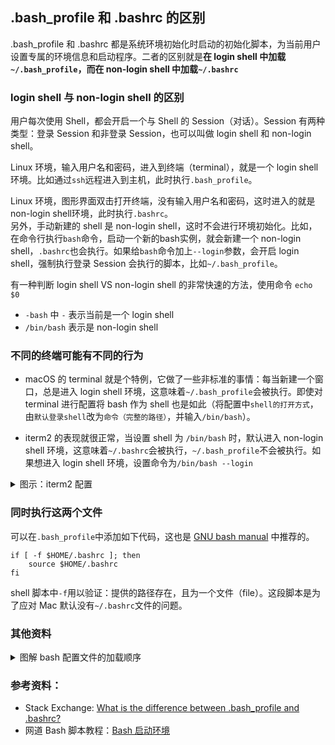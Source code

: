 ## .bash_profile 和 .bashrc 的区别

.bash_profile 和 .bashrc 都是系统环境初始化时启动的初始化脚本，为当前用户设置专属的环境信息和启动程序。二者的区别就是**在 login shell 中加载`~/.bash_profile`，而在 non-login shell 中加载`~/.bashrc`**

### login shell 与 non-login shell 的区别

用户每次使用 Shell，都会开启一个与 Shell 的 Session（对话）。Session 有两种类型：登录 Session 和非登录 Session，也可以叫做 login shell 和 non-login shell。

Linux 环境，输入用户名和密码，进入到终端（terminal），就是一个 login shell 环境。比如通过`ssh`远程进入到主机，此时执行`.bash_profile`。

Linux 环境，图形界面双击打开终端，没有输入用户名和密码，这时进入的就是 non-login shell环境，此时执行`.bashrc`。  
另外，手动新建的 shell 是 non-login shell，这时不会进行环境初始化。比如，在命令行执行`bash`命令，启动一个新的bash实例，就会新建一个 non-login shell，`.bashrc`也会执行。如果给`bash`命令加上`--login`参数，会开启 login shell，强制执行登录 Session 会执行的脚本，比如`~/.bash_profile`。  

有一种判断 login shell VS non-login shell 的非常快速的方法，使用命令 `echo $0`
- `-bash` 中 `-` 表示当前是一个 login shell
- `/bin/bash` 表示是 non-login shell

### 不同的终端可能有不同的行为

- macOS 的 terminal 就是个特例，它做了一些非标准的事情：每当新建一个窗口，总是进入 login shell 环境，这意味着`~/.bash_profile`会被执行。即使对 terminal 进行配置将 bash 作为 shell 也是如此（将配置中`shell的打开方式`，由`默认登录shell`改为`命令（完整的路径）`，并输入`/bin/bash`）。

- iterm2 的表现就很正常，当设置 shell 为 `/bin/bash` 时，默认进入 non-login shell 环境，这意味着`~/.bashrc`会被执行，`~/.bash_profile`不会被执行。如果想进入 login shell 环境，设置命令为`/bin/bash --login`

<details>
<summary>图示：iterm2 配置</summary>
<img alt="iterm2 配置" src="https://wx4.sinaimg.cn/large/6cdfff77gy1h48vbjq2bhj20pi0h8gpl.jpg"/>
</details>

### 同时执行这两个文件

可以在`.bash_profile`中添加如下代码，这也是 [GNU bash manual](https://www.gnu.org/softwa//bash/manual/bash.html#Invoked-as-an-interactive-non_002dlogin-shell) 中推荐的。

```shell
if [ -f $HOME/.bashrc ]; then
    source $HOME/.bashrc
fi
```

shell 脚本中`-f`用以验证：提供的路径存在，且为一个文件（file）。这段脚本是为了应对 Mac 默认没有`~/.bashrc`文件的问题。

### 其他资料
<details>
<summary>图解 bash 配置文件的加载顺序</summary>
<img alt="bash 的加载顺序" src="https://wx4.sinaimg.cn/large/6cdfff77gy1h48umb1dzpj217a0qjdm7.jpg">
<p>标注：在 Mac 中 ~/.bashrc 的父节点为 /etc/bashrc，在 Linux 中才是 /etc/bash.bashrc</p>
<p>该图准确性待考证。</p>
<p>~/.bash_profile 有4条线：远程和非远程各两种(login & non-interactive)、（login & interactive）</p>
<p>~/.bashrc 有2条线：非远程各两种(non-login & non-interactive)、（non-login & interactive）</p>
</details>

### 参考资料：

- Stack Exchange: [What is the difference between .bash_profile and .bashrc?](https://apple.stackexchange.com/questions/51036/what-is-the-difference-between-bash-profile-and-bashrc)
- 网道 Bash 脚本教程：[Bash 启动环境](https://wangdoc.com/bash/startup.html)
